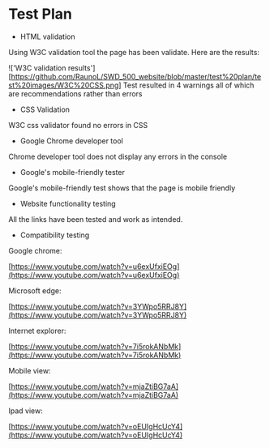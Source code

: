 #
# Test Plan

- HTML validation

Using W3C validation tool the page has been validate. Here are the results:

!['W3C validation results'] [https://github.com/RaunoL/SWD_500_website/blob/master/test%20plan/test%20images/W3C%20CSS.png]
Test resulted in 4 warnings all of which are recommendations rather than errors

- CSS Validation

W3C css validator found no errors in CSS

- Google Chrome developer tool

Chrome developer tool does not display any errors in the console

- Google&#39;s mobile-friendly tester

Google&#39;s mobile-friendly test shows that the page is mobile friendly

- Website functionality testing

All the links have been tested and work as intended.

- Compatibility testing

Google chrome:

[https://www.youtube.com/watch?v=u6exUfxiEOg](https://www.youtube.com/watch?v=u6exUfxiEOg)

Microsoft edge:

[https://www.youtube.com/watch?v=3YWpo5RRJ8Y](https://www.youtube.com/watch?v=3YWpo5RRJ8Y)

Internet explorer:

[https://www.youtube.com/watch?v=7i5rokANbMk](https://www.youtube.com/watch?v=7i5rokANbMk)

Mobile view:

[https://www.youtube.com/watch?v=mjaZtiBG7aA](https://www.youtube.com/watch?v=mjaZtiBG7aA)

Ipad view:

[https://www.youtube.com/watch?v=oEUIgHcUcY4](https://www.youtube.com/watch?v=oEUIgHcUcY4)